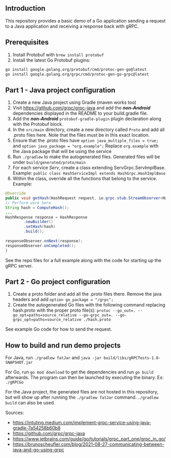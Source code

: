 ## Introduction
This repository provides a basic demo of a Go application sending a request to a Java application and receiving a response back with gRPC.

## Prerequisites
  1. Install Protobuf with `brew install protobuf`
  2. Install the latest Go Protobuf plugins:
````bash
go install google.golang.org/protobuf/cmd/protoc-gen-go@latest
go install google.golang.org/grpc/cmd/protoc-gen-go-grpc@latest
````

## Part 1 - Java project configuration
1. Create a new Java project using Gradle (maven works too)
2. Visit https://github.com/grpc/grpc-java and add the ***non-Android*** dependencies displayed in the README to your build.gradle file.
3. Add the ***non-Android*** `protobuf-gradle-plugin`  plugin declaration along with the Protobuf block.
4. In the `src/main` directory, create a new directory called `Proto` and add all .proto files here. Note that the files must be in this exact location.
5. Ensure that the .proto files have  `option java_multiple_files = true;`  and `option java_package = "org.example";` Replace `org.example` with the Java package that will be using the service
6. Run `./gradlew` to make the autogenerated files. Generated files will be under `build/generated/proto/main`
7. For each service *Serv*, create a class extending ServGrpc.ServImplBase. Example: `public class HashServiceImpl extends HashGrpc.HashImplBase`
8. Within the class, override all the functions that belong to the service. Example:
````java
@Override  
public void getHash(HashRequest request, io.grpc.stub.StreamObserver<HashResponse> responseObserver) {
// Perform work here
String hash = ComputeHash();
...
HashResponse response = HashResponse  
        .newBuilder()  
        .setHash(hash)  
        .build();  
  
responseObserver.onNext(response);  
responseObserver.onCompleted();
}
````
 
See the repo files for a full example along with the code for starting up the gRPC server.

## Part 2 - Go project configuration
1. Create a proto folder and add all the .proto files there. Remove the java headers and add `option go_package = "/grpc";`
2. Create the autogenerated Go files with the following command replacing hash.proto with the proper proto file(s): `protoc --go_out=. --go_opt=paths=source_relative --go-grpc_out=. --go-grpc_opt=paths=source_relative ./hash.proto`

See example Go code for how to send the request.


## How to build and run demo projects

For Java, run `./gradlew fatJar` and `java -jar build/libs/gRPCTests-1.0-SNAPSHOT.jar`

For Go, run `go mod download` to get the dependencies and run `go build` afterwards. The program can then be launched by executing the binary. Ex: `./gRPCGo`

For the Java project, the generated files are not hosted in this repository, but will show up after running the `./gradlew fatJar` command. `./gradlew build` can also be used.

Sources:
- https://intuting.medium.com/implement-grpc-service-using-java-gradle-7a54258b60b8
- https://github.com/grpc/grpc-java
- https://www.jetbrains.com/guide/go/tutorials/grpc_part_one/grpc_in_go/
- https://brunoscheufler.com/blog/2021-08-27-communicating-between-java-and-go-using-grpc
